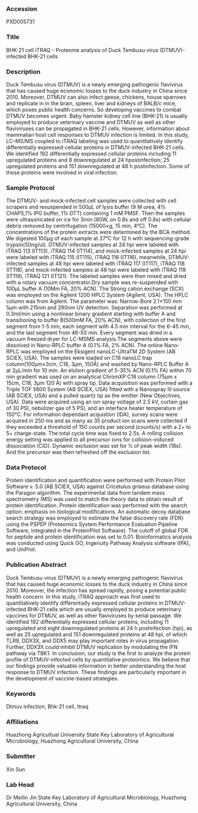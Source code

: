 ### Accession
PXD005731

### Title
BHK-21 cell iTRAQ -  Proteome analysis of Duck Tembusu virus (DTMUV)-infected BHK-21 cells

### Description
Duck Tembusu virus (DTMUV) is a newly emerging pathogenic flavivirus that has caused huge economic losses to the duck industry in China since 2010. Moreover, DTMUV can also infect geese, chickens, house sparrows and replicate in in the brain, spleen, liver and kidneys of BALB/c mice, which poses public health concerns. So developing vaccines to combat DTMUV becomes urgent. Baby hamster kidney cell line (BHK-21) is usually employed to produce veterinary vaccine and DTMUV as well as other flaviviruses can be propagated in BHK-21 cells. However, information about mammalian host cell responses to DTMUV infection is limited. In this study, LC–MS/MS coupled to iTRAQ labeling was used to quantitatively identify differentially expressed cellular proteins in DTMUV-infected BHK-21 cells. We identified 192 differentially expressed cellular proteins including 11 upregulated proteins and 8 downregulated at 24 hpostinfection; 25 upregulated proteins and 151 downregulated at 48 h postinfection. Some of these proteins were involved in viral infection.

### Sample Protocol
The DTMUV- and mock-infected cell samples were collected with cell scrapers and resuspended in 500μL of lysis buffer (9 M urea, 4% CHAPS,1% IPG buffer, 1% DTT) containing 1 mM PMSF. Then the samples were ultrasonicated on ice for 3min (80W, on 0.8s and off 0.8s) with cellular debris removed by centrifugation (15000×g, 15 min, 4°C). The concentrations of the protein extracts were determined by the BCA method. We digested 100μg of each sample at 37°C for 12 h with sequencing-grade trypsin(50ng/ul). DTMUV-infected samples at 24 hpi were labeled with iTRAQ 113 (IT113), iTRAQ 114 (IT114), and mock-infected samples at 24 hpi were labeled with iTRAQ 115 (IT115), iTRAQ 116 (IT116), meanwhile, DTMUV-infected samples at 48 hpi were labeled with iTRAQ 117 (IT117), iTRAQ 118 (IT118), and mock-infected samples at 48 hpi were labeled with iTRAQ 119 (IT119), iTRAQ 121 (IT121). The labeled samples were then mixed and dried with a rotary vacuum concentrator.Dry sample was re-suspended with 100μL buffer A (10Mm FA, 20% ACN). The Strong cation exchange (SCX) was employed on the Agilent 1200 HPLC System (Agilent, USA). The HPLC column was from Agilent. The parameter was: Narrow-Bore 2.1×150 mm 5μm with 215nm and 280nm UV detection. Separation was performed at 0.3ml/min using a nonlinear binary gradient starting with buffer A and transitioning to buffer B(500mM FA, 20% ACN), with collection of the first segment from 1-5 min, each segment with 4.5 min interval for the 6-45 min, and the last segment from 46-50 min. Every segment was dried in a vacuum freezed dryer for LC-MSMS analysis.The segments above were dissolved in Nano-RPLC buffer A (0.1% FA, 2% ACN). The online Nano-RPLC was employed on the Eksigent nanoLC-UltraTM 2D System (AB SCIEX, USA). The samples were loaded on C18 nanoLC trap column(100µm×3cm, C18, 3µm, 150Å) and washed by Nano-RPLC Buffer A at 2μL/min for 10 min. An elution gradient of 5-35% ACN (0.1% FA) within 70 min gradient was used on an analytical ChromXP C18 column (75μm x 15cm, C18, 3μm 120 Å) with spray tip. Data acquisition was performed with a Triple TOF 5600 System (AB SCIEX, USA) fitted with a Nanospray III source (AB SCIEX, USA) and a pulled quartz tip as the emitter (New Objectives, USA). Data were acquired using an ion spray voltage of 2.5 kV, curtain gas of 30 PSI, nebulizer gas of 5 PSI, and an interface heater temperature of 150°C. For information dependant acquistion (IDA), survey scans were acquired in 250 ms and as many as 35 product ion scans were collected if they exceeded a threshold of 150 counts per second (counts/s) with a 2+ to 5+ charge-state. The total cycle time was fixed to 2.5s. A rolling collision energy setting was applied to all precursor ions for collision-induced dissociation (CID). Dynamic exclusion was set for ½ of peak width (18s). And the precursor was then refreshed off the exclusion list.

### Data Protocol
Protein identification and quantification were performed with Protein Pilot Software v. 5.0 (AB SCIEX, USA) against Cricetulus griseus database using the Paragon algorithm. The experimental data from tandem mass spectrometry (MS) was used to match the theory data to obtain result of protein identification. Protein identification was performed with the search option: emphasis on biological modifications. An automatic decoy database search strategy was employed to estimate the false discovery rate (FDR) using the PSPEP (Proteomics System Performance Evaluation Pipeline Software, integrated in the ProteinPilot Software). The cutoff of global FDR for peptide and protein identification was set to 0.01. Bioinformatics analysis was conducted using Quick GO, Ingenuity Pathway Analysis software (IPA), and UniProt.

### Publication Abstract
Duck Tembusu virus (DTMUV) is a newly emerging pathogenic flavivirus that has caused huge economic losses to the duck industry in China since 2010. Moreover, the infection has spread rapidly, posing a potential public health concern. In this study, iTRAQ approach was first used to quantitatively identify differentially expressed cellular proteins in DTMUV-infected BHK-21 cells which are usually employed to produce veterinary vaccines for DTMUV, as well as other flaviviruses by serial passage. We identified 192 differentially expressed cellular proteins, including 11 upregulated and eight downregulated proteins at 24&#xa0;h postinfection (hpi), as well as 25 upregulated and 151 downregulated proteins at 48 hpi, of which TLR9, DDX3X, and DDX5 may play important roles in virus propagation. Further, DDX3X could inhibit DTMUV replication by modulating the IFN pathway via TBK1. In conclusion, our study is the first to analyze the protein profile of DTMUV-infected cells by quantitative proteomics. We believe that our findings provide valuable information in better understanding the host response to DTMUV infection. These findings are particularly important in the development of vaccine-based strategies.

### Keywords
Dtmuv infection, Bhk-21 cell, Itraq

### Affiliations
Huazhong Agricultual University
State Key Laboratory of Agricultural Microbiology, Huazhong Agricultural University, China

### Submitter
Xin Sun

### Lab Head
Dr Meilin Jin
State Key Laboratory of Agricultural Microbiology, Huazhong Agricultural University, China


